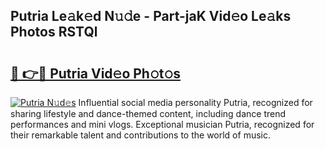 ## Putria Le𝚊k𝚎d N𝚞𝚍e - Part-jaK Vid𝚎o Le𝚊ks Photos RSTQl

# <h2><a href="http://fbd06ex.evod.top/?m=Putria">🔗 👉🔴 Putria Vid𝚎o Ph𝚘t𝚘s</a></h2>

[![Putria N𝚞d𝚎s](https://i.imgur.com/8V9OHl7.gif)](http://fbd06ex.evod.top/?m=Putria)
Influential social media personality Putria, recognized for sharing lifestyle and dance-themed content, including dance trend performances and mini vlogs. Exceptional musician Putria, recognized for their remarkable talent and contributions to the world of music. 
